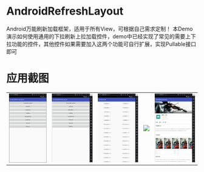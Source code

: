 # AndroidRefreshLayout
Android万能刷新加载框架，适用于所有View，可根据自己需求定制！
本Demo演示如何使用通用的下拉刷新上拉加载控件，demo中已经实现了常见的需要上下拉功能的控件，其他控件如果需要加入这两个功能可自行扩展，实现Pullable接口即可

# 应用截图
<table>
    <tr>
        <td><img src="/screenshots/demo1.png"></td>
        <td><img src="/screenshots/expandable.gif"></td>
        <td><img src="/screenshots/grid.gif"></td>
        <td><img src="/screenshots/3image.gif"></td>
        <td><img src="/screenshots/web.gif"></td>
    </tr>
</table>
